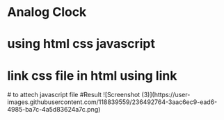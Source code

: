 # Analog Clock
# using html css javascript
# link css file in html using link 
<link rel="stylesheet" href="style.css">
# to attech javascript file
<script src="script.js"></script>
#Result
![Screenshot (3)](https://user-images.githubusercontent.com/118839559/236492764-3aac6ec9-ead6-4985-ba7c-4a5d83624a7c.png)
